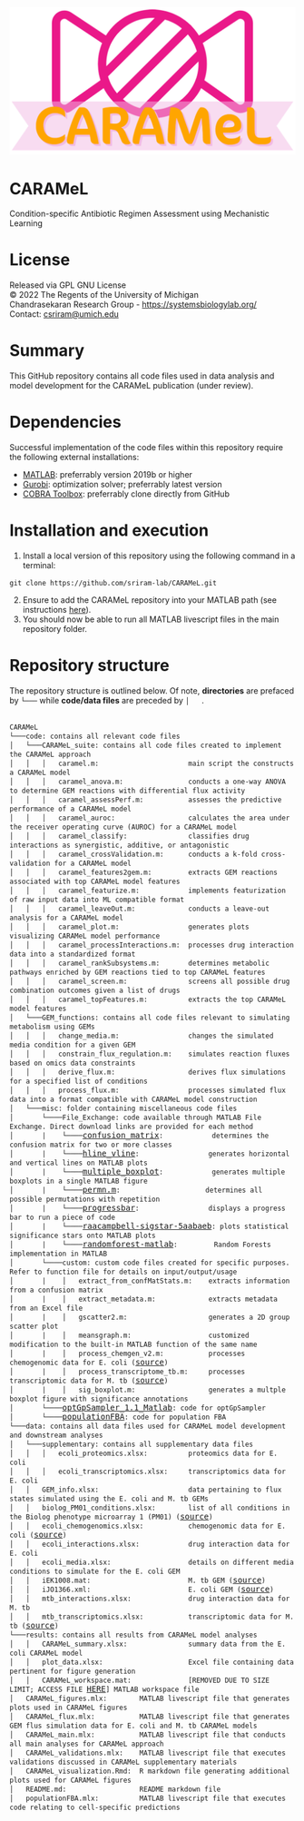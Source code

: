 ![alt text](https://github.com/sriram-lab/CARAMeL/blob/master/CARAMeL_logo.png?raw=true)
# CARAMeL
Condition-specific Antibiotic Regimen Assessment using Mechanistic Learning

# License
Released via GPL GNU License  
&copy; 2022 The Regents of the University of Michigan  
Chandrasekaran Research Group - https://systemsbiologylab.org/  
Contact: csriram@umich.edu  

# Summary
This GitHub repository contains all code files used in data analysis and model development for the CARAMeL publication (under review). 

# Dependencies
Successful implementation of the code files within this repository require the following external installations: 
- [MATLAB](https://www.mathworks.com/products/matlab.html): preferrably version 2019b or higher
- [Gurobi](https://www.gurobi.com/): optimization solver; preferrably latest version
- [COBRA Toolbox](https://github.com/opencobra/cobratoolbox): preferrably clone directly from GitHub

# Installation and execution 
1. Install a local version of this repository using the following command in a terminal: 
```
git clone https://github.com/sriram-lab/CARAMeL.git
```
2. Ensure to add the CARAMeL repository into your MATLAB path (see instructions [here](https://www.mathworks.com/help/matlab/matlab_env/add-remove-or-reorder-folders-on-the-search-path.html)). 
3. You should now be able to run all MATLAB livescript files in the main repository folder.

# Repository structure
The repository structure is outlined below. Of note, **directories** are prefaced by `└───` while **code/data files** are preceded by `│   `. 
<pre><code>
CARAMeL
└───code: contains all relevant code files
│   └───CARAMeL_suite: contains all code files created to implement the CARAMeL approach
│   │   │   caramel.m:                      main script the constructs a CARAMeL model
│   │   │   caramel_anova.m:                conducts a one-way ANOVA to determine GEM reactions with differential flux activity 
│   │   │   caramel_assessPerf.m:           assesses the predictive performance of a CARAMeL model
│   │   │   caramel_auroc:                  calculates the area under the receiver operating curve (AUROC) for a CARAMeL model 
│   │   │   caramel_classify:               classifies drug interactions as synergistic, additive, or antagonistic
│   │   │   caramel_crossValidation.m:      conducts a k-fold cross-validation for a CARAMeL model
│   │   │   caramel_features2gem.m:         extracts GEM reactions associated with top CARAMeL model features
│   │   │   caramel_featurize.m:            implements featurization of raw input data into ML compatible format
│   │   │   caramel_leaveOut.m:             conducts a leave-out analysis for a CARAMeL model
│   │   │   caramel_plot.m:                 generates plots visualizing CARAMeL model performance
│   │   │   caramel_processInteractions.m:  processes drug interaction data into a standardized format
│   │   │   caramel_rankSubsystems.m:       determines metabolic pathways enriched by GEM reactions tied to top CARAMeL features
│   │   │   caramel_screen.m:               screens all possible drug combination outcomes given a list of drugs
│   │   │   caramel_topFeatures.m:          extracts the top CARAMeL model features 
│   └───GEM_functions: contains all code files relevant to simulating metabolism using GEMs
│   │   │   change_media.m:                 changes the simulated media condition for a given GEM
│   │   │   constrain_flux_regulation.m:    simulates reaction fluxes based on omics data constraints
│   │   │   derive_flux.m:                  derives flux simulations for a specified list of conditions
│   │   │   process_flux.m:                 processes simulated flux data into a format compatible with CARAMeL model construction
│   └───misc: folder containing miscellaneous code files
│       └────File_Exchange: code available through MATLAB File Exchange. Direct download links are provided for each method
│       |    └────</code><a href="https://www.mathworks.com/matlabcentral/fileexchange/60900-multi-class-confusion-matrixl">confusion_matrix</a><code>:            determines the confusion matrix for two or more classes
│       |    └────</code><a href="https://www.mathworks.com/matlabcentral/fileexchange/1039-hline-and-vline">hline_vline</a><code>:                 generates horizontal and vertical lines on MATLAB plots
│       |    └────</code><a href="https://www.mathworks.com/matlabcentral/fileexchange/47233-multiple_boxplot-m">multiple_boxplot</a><code>:            generates multiple boxplots in a single MATLAB figure
│       |    └────</code><a href="https://www.mathworks.com/matlabcentral/fileexchange/7147-permn">permn.m</a><code>:                     determines all possible permutations with repetition
│       |    └────</code><a href="https://www.mathworks.com/matlabcentral/fileexchange/6922-progressbar">progressbar</a><code>:                 displays a progress bar to run a piece of code
│       |    └────</code><a href="https://www.mathworks.com/matlabcentral/fileexchange/6922-progressbar">raacampbell-sigstar-5aabaeb</a><code>: plots statistical significance stars onto MATLAB plots
│       |    └────</code><a href="https://code.google.com/archive/p/randomforest-matlab/">randomforest-matlab</a><code>:         Random Forests implementation in MATLAB
│       └────custom: custom code files created for specific purposes. Refer to function file for details on input/output/usage
│       |    │   extract_from_confMatStats.m:    extracts information from a confusion matrix
│       |    │   extract_metadata.m:             extracts metadata from an Excel file
│       |    │   gscatter2.m:                    generates a 2D group scatter plot
│       |    │   meansgraph.m:                   customized modification to the built-in MATLAB function of the same name
│       |    │   process_chemgen_v2.m:           processes chemogenomic data for E. coli (</code><a href="https://doi.org/10.15252/msb.20156777">source</a><code>)
│       |    │   process_transcriptome_tb.m:     processes transcriptomic data for M. tb (</code><a href="https://doi.org/10.1128/mBio.02627-19">source</a><code>)
│       |    │   sig_boxplot.m:                  generates a multple boxplot figure with significance annotations
│       └────</code><a href="https://pubmed.ncbi.nlm.nih.gov/24551039/">optGpSampler_1.1_Matlab</a><code>: code for optGpSampler
│       └────</code><a href="https://pubmed.ncbi.nlm.nih.gov/23908403/">populationFBA</a><code>: code for population FBA
└───data: contains all data files used for CARAMeL model development and downstream analyses
│   └───supplementary: contains all supplementary data files
│   │   │   ecoli_proteomics.xlsx:          proteomics data for E. coli
│   │   │   ecoli_transcriptomics.xlsx:     transcriptomics data for E. coli
│   │   GEM_info.xlsx:                      data pertaining to flux states simulated using the E. coli and M. tb GEMs
│   │   biolog_PM01_conditions.xlsx:        list of all conditions in the Biolog phenotype microarray 1 (PM01) (</code><a href="https://www.biolog.com/products-portfolio-overview/phenotype-microarrays-for-microbial-cells/">source</a><code>)
│   │   ecoli_chemogenomics.xlsx:           chemogenomic data for E. coli (</code><a href="https://doi.org/10.1016/j.cell.2010.11.052">source</a><code>)
│   │   ecoli_interactions.xlsx:            drug interaction data for E. coli
│   │   ecoli_media.xlsx:                   details on different media conditions to simulate for the E. coli GEM
│   │   iEK1008.mat:                        M. tb GEM (</code><a href="https://doi.org/10.1186/s12918-018-0557-y">source</a><code>)
│   │   iJO1366.xml:                        E. coli GEM (</code><a href="https://dx.doi.org/10.1038%2Fmsb.2011.65">source</a><code>)
│   │   mtb_interactions.xlsx:              drug interaction data for M. tb
│   │   mtb_transcriptomics.xlsx:           transcriptomic data for M. tb (</code><a href="https://doi.org/10.1128/mBio.02627-19">source</a><code>)
└───results: contains all results from CARAMeL model analyses
│   │   CARAMeL_summary.xlsx:               summary data from the E. coli CARAMeL model
│   │   plot_data.xlsx:                     Excel file containing data pertinent for figure generation
│   │   CARAMeL_workspace.mat:              [REMOVED DUE TO SIZE LIMIT; ACCESS FILE </code><a href="https://www.dropbox.com/s/lmd3ejpms4095xw/CARAMeL_workspace.mat?dl=0">HERE</a><code>] MATLAB workspace file
│   CARAMeL_figures.mlx:        MATLAB livescript file that generates plots used in CARAMeL figures
│   CARAMeL_flux.mlx:           MATLAB livescript file that generates GEM flus simulation data for E. coli and M. tb CARAMeL models
│   CARAMeL_main.mlx:           MATLAB livescript file that conducts all main analyses for CARAMeL approach
│   CARAMeL_validations.mlx:    MATLAB livescript file that executes validations discussed in CARAMeL supplementary materials
│   CARAMeL_visualization.Rmd:  R markdown file generating additional plots used for CARAMeL figures
│   README.md:                  README markdown file
│   populationFBA.mlx:          MATLAB livescript file that executes code relating to cell-specific predictions
